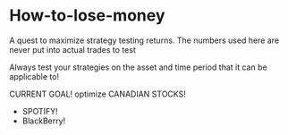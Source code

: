 # How-to-lose-money
A quest to maximize strategy testing returns. The numbers used here are never put into actual trades to test


Always test your strategies on the asset and time period that it can be applicable to!


CURRENT GOAL!
optimize CANADIAN STOCKS!
- SPOTIFY!
- BlackBerry!
